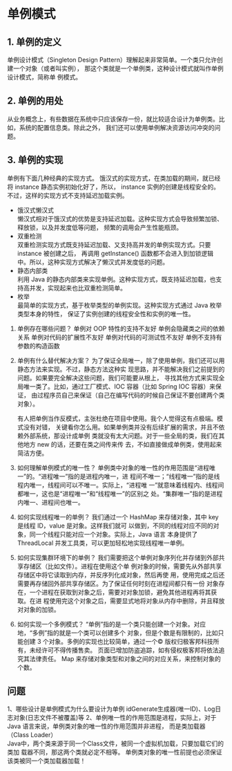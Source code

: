 # 单例模式
## 1. 单例的定义
   单例设计模式（Singleton Design Pattern）理解起来非常简单。一个类只允许创建一个对象（或者叫实例），
   那这个类就是一个单例类，这种设计模式就叫作单例设计模式，简称单 例模式。
## 2. 单例的用处
   从业务概念上，有些数据在系统中只应该保存一份，就比较适合设计为单例类。比如，系统的配置信息类。除此之外，
   我们还可以使用单例解决资源访问冲突的问题。
## 3. 单例的实现
   单例有下面几种经典的实现方式。
   饿汉式的实现方式，在类加载的期间，就已经将 instance 静态实例初始化好了，所以，
   instance 实例的创建是线程安全的。不过，这样的实现方式不支持延迟加载实例。

* 饿汉式懒汉式  
  懒汉式相对于饿汉式的优势是支持延迟加载。这种实现方式会导致频繁加锁、释放锁，以及并发度低等问题，
  频繁的调用会产生性能瓶颈。
* 双重检测  
   双重检测实现方式既支持延迟加载、又支持高并发的单例实现方式。只要 instance 被创建之后，
   再调用 getInstance() 函数都不会进入到加锁逻辑中。所以，这种实现方式解决了懒汉式并发度低的问题。
* 静态内部类  
 利用 Java 的静态内部类来实现单例。这种实现方式，既支持延迟加载，也支持高并发，实现起来也比双重检测简单。
* 枚举  
  最简单的实现方式，基于枚举类型的单例实现。这种实现方式通过 Java 枚举类型本身的特性，
  保证了实例创建的线程安全性和实例的唯一性。

1. 单例存在哪些问题？
   单例对 OOP 特性的支持不友好
   单例会隐藏类之间的依赖关系
   单例对代码的扩展性不友好
   单例对代码的可测试性不友好
   单例不支持有参数的构造函数
2. 单例有什么替代解决方案？
   为了保证全局唯一，除了使用单例，我们还可以用静态方法来实现。不过，静态方法这种实
   现思路，并不能解决我们之前提到的问题。如果要完全解决这些问题，我们可能要从根上，
   寻找其他方式来实现全局唯一类了。比如，通过工厂模式、IOC 容器（比如 Spring IOC 容器）来保证，
   由过程序员自己来保证（自己在编写代码的时候自己保证不要创建两个类对象）。  

   有人把单例当作反模式，主张杜绝在项目中使用。我个人觉得这有点极端。模式没有对错，
   关键看你怎么用。如果单例类并没有后续扩展的需求，并且不依赖外部系统，那设计成单例
   类就没有太大问题。对于一些全局的类，我们在其他地方 new 的话，还要在类之间传来传
   去，不如直接做成单例类，使用起来简洁方便。

3. 如何理解单例模式的唯一性？
   单例类中对象的唯一性的作用范围是“进程唯一”的。“进程唯一”指的是进程内唯一，进
   程间不唯一；“线程唯一”指的是线程内唯一，线程间可以不唯一。实际上，“进程唯
   一”就意味着线程内、线程间都唯一，这也是“进程唯一”和“线程唯一”的区别之
   处。“集群唯一”指的是进程内唯一、进程间也唯一。
4. 如何实现线程唯一的单例？
   我们通过一个 HashMap 来存储对象，其中 key 是线程 ID，value 是对象。这样我们就可
   以做到，不同的线程对应不同的对象，同一个线程只能对应一个对象。实际上，Java 语言
   本身提供了 ThreadLocal 并发工具类，可以更加轻松地实现线程唯一单例。
5. 如何实现集群环境下的单例？
   我们需要把这个单例对象序列化并存储到外部共享存储区（比如文件）。进程在使用这个单
   例对象的时候，需要先从外部共享存储区中将它读取到内存，并反序列化成对象，然后再使
   用，使用完成之后还需要再存储回外部共享存储区。为了保证任何时刻在进程间都只有一份
   对象存在，一个进程在获取到对象之后，需要对对象加锁，避免其他进程再将其获取。在进
   程使用完这个对象之后，需要显式地将对象从内存中删除，并且释放对对象的加锁。
6. 如何实现一个多例模式？
   “单例”指的是一个类只能创建一个对象。对应地，“多例”指的就是一个类可以创建多个
   对象，但是个数是有限制的，比如只能创建 3 个对象。多例的实现也比较简单，通过一个© 版权归极客邦科技所有，未经许可不得传播售卖。 页面已增加防盗追踪，如有侵权极客邦将依法追究其法律责任。
   Map 来存储对象类型和对象之间的对应关系，来控制对象的个数。

## 问题 
1、哪些设计是单例模式为什么要设计为单例
idGenerate生成器(唯一ID)、Log日志对象(日志文件不被覆盖)等
2、单例唯一性的作用范围是进程，实际上，对于 Java 语言来说，单例类对象的唯一性的作用范围并非进程，
   而是类加载器（Class Loader）  
Java中，两个类来源于同一个Class文件，被同一个虚拟机加载，只要加载它们的类加 载器不同，那这两个类就必定不相等。
   单例类对象的唯一性前提也必须保证该类被同一个类加载器加载！

